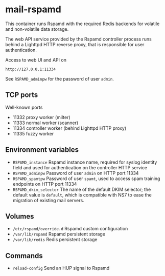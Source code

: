 # mail-rspamd

This container runs Rspamd with the required Redis backends for volatile
and non-volatile data storage.

The web API service provided by the Rspamd controller process runs behind
a Lighttpd HTTP reverse proxy, that is responsible for user
authentication.

Access to web UI and API on

    http://127.0.0.1:11334

See `RSPAMD_adminpw` for the password of user `admin`.

## TCP ports

Well-known ports

- 11332 proxy worker (milter)
- 11333 normal worker (scanner)
- 11334 controller worker (behind Lighttpd HTTP proxy)
- 11335 fuzzy worker

## Environment variables

- `RSPAMD_instance` Rspamd instance name, required for syslog identity
  field and used for authentication on the controller HTTP service
- `RSPAMD_adminpw` Password of user `admin` on HTTP port 11334
- `RSPAMD_spamtpw` Password of user `spamt`, used to access spam training
  endpoints on HTTP port 11334
- `RSPAMD_dkim_selector` The name of the default DKIM selector; the
  default value is `default`, which is compatible with NS7 to ease the
  migration of existing mail servers.

## Volumes

- `/etc/rspamd/override.d` Rspamd custom configuration
- `/var/lib/rspamd` Rspamd persistent storage
- `/var/lib/redis` Redis persistent storage

## Commands

- `reload-config` Send an HUP signal to Rspamd
